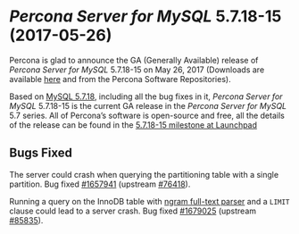 # *Percona Server for MySQL* 5.7.18-15 (2017-05-26)

Percona is glad to announce the GA (Generally Available) release of *Percona Server for MySQL* 5.7.18-15 on May 26, 2017 (Downloads are available [here](http://www.percona.com/downloads/Percona-Server-5.7/Percona-Server-5.7.18-15/)
and from the Percona Software Repositories).

Based on [MySQL 5.7.18](http://dev.mysql.com/doc/relnotes/mysql/5.7/en/news-5-7-18.html), including
all the bug fixes in it, *Percona Server for MySQL* 5.7.18-15 is the current GA release
in the *Percona Server for MySQL* 5.7 series. All of Percona’s software is open-source
and free, all the details of the release can be found in the [5.7.18-15
milestone at
Launchpad](https://launchpad.net/percona-server/+milestone/5.7.18-15)

## Bugs Fixed

The server could crash when querying the partitioning table with a single partition.
Bug fixed [#1657941](https://bugs.launchpad.net/percona-server/+bug/1657941) (upstream [#76418](http://bugs.mysql.com/bug.php?id=76418)).

Running a query on the InnoDB table with [ngram full-text parser](https://dev.mysql.com/doc/refman/5.7/en/fulltext-search-ngram.html) and a `LIMIT` clause could lead to a server crash. Bug fixed [#1679025](https://bugs.launchpad.net/percona-server/+bug/1679025)
(upstream [#85835](http://bugs.mysql.com/bug.php?id=85835)).
